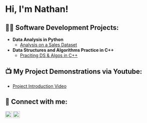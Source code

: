 <h1>Hi, I'm Nathan!</h1>

<h2>👨‍💻 Software Development Projects:</h2>

- <b>Data Analysis in Python</b>
  - [Analysis on a Sales Dataset](https://github.com/ncrossan/Sales_Data_Analysis_Project)
- <b>Data Structures and Algorithms Practice in C++</b>
  - [Praciting DS & Algos in C++](https://github.com/ncrossan)

<h2>📺 My Project Demonstrations via Youtube:</h2>

- [Project Introduction Video](https://www.youtube.com/watch?v=a83ASGn_V_s)

<h2> 🤳 Connect with me:</h2>

[<img align="left" alt="JoshMadakor | YouTube" width="22px" src="https://cdn.jsdelivr.net/npm/simple-icons@v3/icons/youtube.svg" />][youtube]
[<img align="left" alt="JoshMadakor | LinkedIn" width="22px" src="https://cdn.jsdelivr.net/npm/simple-icons@v3/icons/linkedin.svg" />][linkedin]

[youtube]: https://www.youtube.com/@kaafkaesque
[linkedin]: https://www.linkedin.com/in/nathan-crossan-764889298/

<!--
Here are some ideas to get you started:

- 🔭 I’m currently working on ...
- 🌱 I’m currently learning ...
- 👯 I’m looking to collaborate on ...
- 🤔 I’m looking for help with ...
- 💬 Ask me about ...
- 📫 How to reach me: ...
- 😄 Pronouns: ...
- ⚡ Fun fact: ...
-->
